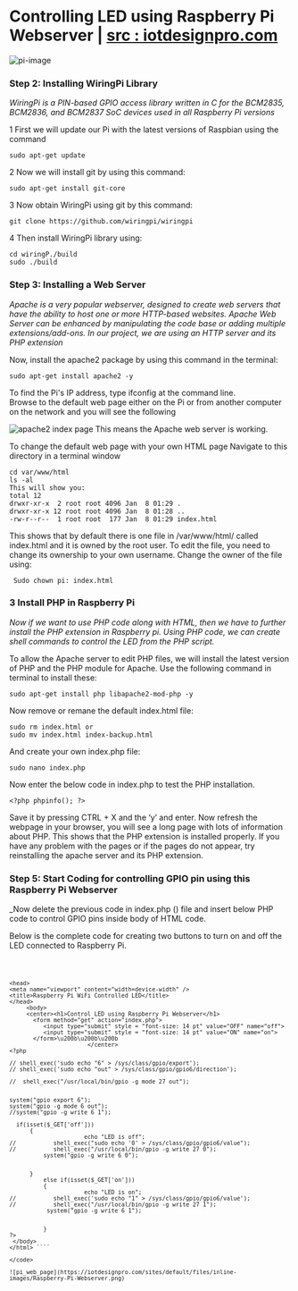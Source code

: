 # Controlling LED using Raspberry Pi Webserver | <a href="https://iotdesignpro.com/projects/control-led-with-raspberry-pi-webserver-using-apache">src : iotdesignpro.com</a>

![pi-image](https://iotdesignpro.com/sites/default/files/main-image/Controlling-an-LED-with-Raspberry-Pi-Webserver-using-Apache.jpg)

### Step 2: Installing WiringPi Library
_WiringPi is a PIN-based GPIO access library written in C for the BCM2835, BCM2836, and BCM2837 SoC devices used in all Raspberry Pi versions_

1 First we will update our Pi with the latest versions of Raspbian using the command

    sudo apt-get update
    
2 Now we will install git by using this command:    
    
    sudo apt-get install git-core
    
3 Now obtain WiringPi using git by this command:

    git clone https://github.com/wiringpi/wiringpi
    
4 Then install WiringPi library using:

    cd wiringP./build
    sudo ./build
    
### Step 3: Installing a Web Server
_Apache is a very popular webserver, designed to create web servers that have the ability to host one or more HTTP-based websites. Apache Web Server can be enhanced by manipulating the code base or adding multiple extensions/add-ons. In our project, we are using an HTTP server and its PHP extension_

Now, install the apache2 package by using this command in the terminal:

    sudo apt-get install apache2 -y
    
To find the Pi's IP address, type ifconfig at the command line.    
Browse to the default web page either on the Pi or from another computer on the network and you will see the following

![apache2 index page ](https://iotdesignpro.com/sites/default/files/inline-images/Webserver-using-Apache-for-Controlling-an-LED-with-Raspberry-Pi.png)
This means the Apache web server is working.

To change the default web page with your own HTML page
Navigate to this directory in a terminal window

    cd var/www/html
    ls -al
    This will show you:
    total 12
    drwxr-xr-x  2 root root 4096 Jan  8 01:29 .
    drwxr-xr-x 12 root root 4096 Jan  8 01:28 ..
    -rw-r--r--  1 root root  177 Jan  8 01:29 index.html
    
This shows that by default there is one file in /var/www/html/ called index.html and it is owned by the root user. To edit the file, you need to change its ownership to your own username. Change the owner of the file using:   
    
     Sudo chown pi: index.html   

### 3 Install PHP in Raspberry Pi  
_Now if we want to use PHP code along with HTML, then we have to further install the PHP extension in Raspberry pi. Using PHP code, we can create shell commands to control the LED from the PHP script._

To allow the Apache server to edit PHP files, we will install the latest version of PHP and the PHP module for Apache. 
Use the following command in terminal to install these:

    sudo apt-get install php libapache2-mod-php -y

Now remove or remane the default index.html file:

    sudo rm index.html or
    sudo mv index.html index-backup.html
 
And create your own index.php file:

    sudo nano index.php
 
Now enter the below code in index.php to test the PHP installation.

    <?php phpinfo(); ?>
 

Save it by pressing CTRL + X and the ‘y’ and enter. Now refresh the webpage in your browser, you will see a long page with lots of information about PHP. This shows that the PHP extension is installed properly. 
If you have any problem with the pages or if the pages do not appear, try reinstalling the apache server and its PHP extension.

### Step 5: Start Coding for controlling GPIO pin using this Raspberry Pi Webserver 
_Now delete the previous code in index.php (<?php phpinfo(); ?>) file and insert below PHP code to control GPIO pins inside body of HTML code.

Below is the complete code for creating two buttons to turn on and off the LED connected to Raspberry Pi.

<code>
    
  ````<html>
<head>
<meta name="viewport" content="width=device-width" />
<title>Raspberry Pi WiFi Controlled LED</title>
</head>
       <body>
       <center><h1>Control LED using Raspberry Pi Webserver</h1>      
         <form method="get" action="index.php">                
            <input type="submit" style = "font-size: 14 pt" value="OFF" name="off">
            <input type="submit" style = "font-size: 14 pt" value="ON" name="on">
         </form>\u200b\u200b\u200b
                         </center>
<?php

// shell_exec('sudo echo "6" > /sys/class/gpio/export');
// shell_exec('sudo echo "out" > /sys/class/gpio/gpio6/direction');

//  shell_exec("/usr/local/bin/gpio -g mode 27 out"); 


system("gpio export 6");
system("gpio -g mode 6 out");
//system("gpio -g write 6 1");

    if(isset($_GET['off']))
        {
                        echo "LED is off";
//			 shell_exec("sudo echo '0' > /sys/class/gpio/gpio6/value");
//           shell_exec("/usr/local/bin/gpio -g write 27 0");
			system("gpio -g write 6 0");


        }
            else if(isset($_GET['on']))
            {
                        echo "LED is on";
//			 shell_exec('sudo echo "1" > /sys/class/gpio/gpio6/value');
//           shell_exec("/usr/local/bin/gpio -g write 27 1");
			 system("gpio -g write 6 1");


            }
?>
   </body>
</html> ````

</code>
    
![pi_web_page](https://iotdesignpro.com/sites/default/files/inline-images/Raspberry-Pi-Webserver.png)    
